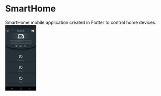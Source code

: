 # SmartHome
SmartHome mobile application created in Flutter to control home devices.
<img src="https://github.com/danyzmaj98/SmartHome/blob/main/app.jpeg" width="100">
